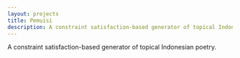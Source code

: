 ```yaml
---
layout: projects
title: Pemuisi
description: A constraint satisfaction-based generator of topical Indonesian poetry.
---
```


A constraint satisfaction-based generator of topical Indonesian poetry.